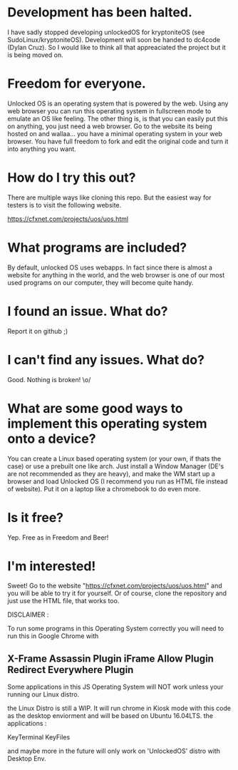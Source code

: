 # Development has been halted.
I have sadly stopped developing unlockedOS for kryptoniteOS (see SudoLinux/kryptoniteOS). Development will soon be handed to dc4code (Dylan Cruz). So I would like to think all that appreaciated the project but it is being moved on.

# Freedom for everyone.
Unlocked OS is an operating system that is powered by the web. Using any web browser you can run this operating system in fullscreen mode to emulate an OS like feeling. The other thing is, is that you can easily put this on anything, you just need a web browser. Go to the website its being hosted on and wallaa... you have a minimal operating system in your web browser. You have full freedom to fork and edit the original code and turn it into anything you want.

# How do I try this out?
There are multiple ways like cloning this repo. But the easiest way for testers is to visit the following website.

https://cfxnet.com/projects/uos/uos.html

# What programs are included?
By default, unlocked OS uses webapps. In fact since there is almost a website for anything in the world, and the web browser is one of our most used programs on our computer, they will become quite handy.

# I found an issue. What do?
Report it on github ;)

# I can't find any issues. What do?
Good. Nothing is broken! \o/

# What are some good ways to implement this operating system onto a device?
You can create a Linux based operating system (or your own, if thats the case) or use a prebuilt one like arch. Just install a Window Manager (DE's are not recommended as they are heavy), and make the WM start up a browser and load Unlocked OS (I recommend you run as HTML file instead of website). Put it on a laptop like a chromebook to do even more.

# Is it free?
Yep. Free as in Freedom and Beer!

# I'm interested!
Sweet! Go to the website "https://cfxnet.com/projects/uos/uos.html" and you will be able to try it for yourself. Or of course, clone the repository and just use the HTML file, that works too.

DISCLAIMER : 

To run some programs in this Operating System correctly you will need to run this in Google Chrome with

X-Frame Assassin    Plugin
iFrame Allow        Plugin
Redirect Everywhere Plugin
---------------------------------
Some applications in this JS Operating System will NOT work unless your running our Linux distro.

the Linux Distro is still a WIP. It will run chrome in Kiosk mode with this code as the desktop enviorment and will be based on Ubuntu 16.04LTS. the applications :

KeyTerminal
KeyFiles

and maybe more in the future will only work on 'UnlockedOS' distro with Desktop Env. 
